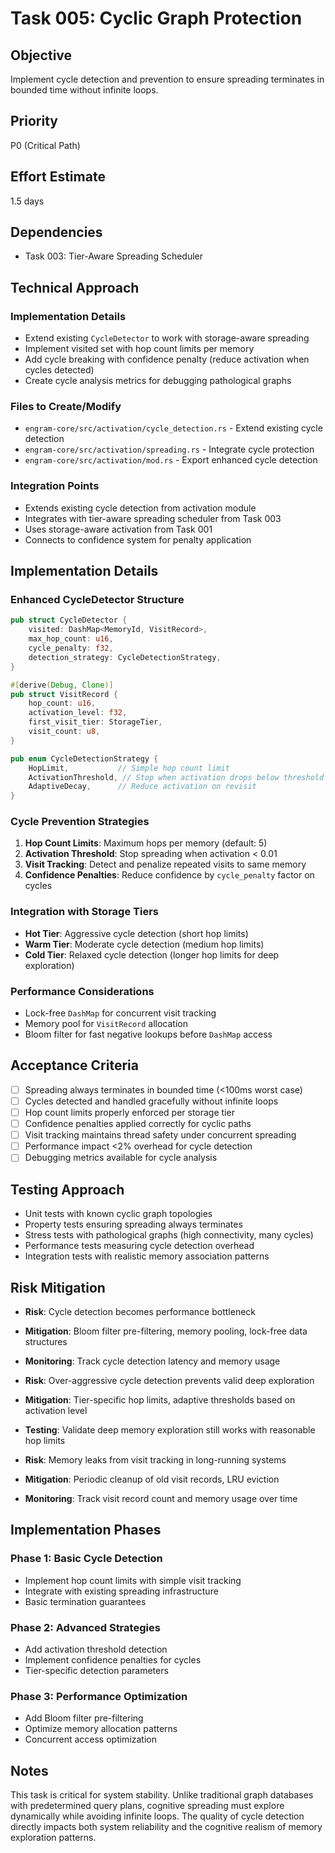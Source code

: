 # Task 005: Cyclic Graph Protection

## Objective
Implement cycle detection and prevention to ensure spreading terminates in bounded time without infinite loops.

## Priority
P0 (Critical Path)

## Effort Estimate
1.5 days

## Dependencies
- Task 003: Tier-Aware Spreading Scheduler

## Technical Approach

### Implementation Details
- Extend existing `CycleDetector` to work with storage-aware spreading
- Implement visited set with hop count limits per memory
- Add cycle breaking with confidence penalty (reduce activation when cycles detected)
- Create cycle analysis metrics for debugging pathological graphs

### Files to Create/Modify
- `engram-core/src/activation/cycle_detection.rs` - Extend existing cycle detection
- `engram-core/src/activation/spreading.rs` - Integrate cycle protection
- `engram-core/src/activation/mod.rs` - Export enhanced cycle detection

### Integration Points
- Extends existing cycle detection from activation module
- Integrates with tier-aware spreading scheduler from Task 003
- Uses storage-aware activation from Task 001
- Connects to confidence system for penalty application

## Implementation Details

### Enhanced CycleDetector Structure
```rust
pub struct CycleDetector {
    visited: DashMap<MemoryId, VisitRecord>,
    max_hop_count: u16,
    cycle_penalty: f32,
    detection_strategy: CycleDetectionStrategy,
}

#[derive(Debug, Clone)]
pub struct VisitRecord {
    hop_count: u16,
    activation_level: f32,
    first_visit_tier: StorageTier,
    visit_count: u8,
}

pub enum CycleDetectionStrategy {
    HopLimit,           // Simple hop count limit
    ActivationThreshold, // Stop when activation drops below threshold
    AdaptiveDecay,      // Reduce activation on revisit
}
```

### Cycle Prevention Strategies
1. **Hop Count Limits**: Maximum hops per memory (default: 5)
2. **Activation Threshold**: Stop spreading when activation < 0.01
3. **Visit Tracking**: Detect and penalize repeated visits to same memory
4. **Confidence Penalties**: Reduce confidence by `cycle_penalty` factor on cycles

### Integration with Storage Tiers
- **Hot Tier**: Aggressive cycle detection (short hop limits)
- **Warm Tier**: Moderate cycle detection (medium hop limits)
- **Cold Tier**: Relaxed cycle detection (longer hop limits for deep exploration)

### Performance Considerations
- Lock-free `DashMap` for concurrent visit tracking
- Memory pool for `VisitRecord` allocation
- Bloom filter for fast negative lookups before `DashMap` access

## Acceptance Criteria
- [ ] Spreading always terminates in bounded time (<100ms worst case)
- [ ] Cycles detected and handled gracefully without infinite loops
- [ ] Hop count limits properly enforced per storage tier
- [ ] Confidence penalties applied correctly for cyclic paths
- [ ] Visit tracking maintains thread safety under concurrent spreading
- [ ] Performance impact <2% overhead for cycle detection
- [ ] Debugging metrics available for cycle analysis

## Testing Approach
- Unit tests with known cyclic graph topologies
- Property tests ensuring spreading always terminates
- Stress tests with pathological graphs (high connectivity, many cycles)
- Performance tests measuring cycle detection overhead
- Integration tests with realistic memory association patterns

## Risk Mitigation
- **Risk**: Cycle detection becomes performance bottleneck
- **Mitigation**: Bloom filter pre-filtering, memory pooling, lock-free data structures
- **Monitoring**: Track cycle detection latency and memory usage

- **Risk**: Over-aggressive cycle detection prevents valid deep exploration
- **Mitigation**: Tier-specific hop limits, adaptive thresholds based on activation level
- **Testing**: Validate deep memory exploration still works with reasonable hop limits

- **Risk**: Memory leaks from visit tracking in long-running systems
- **Mitigation**: Periodic cleanup of old visit records, LRU eviction
- **Monitoring**: Track visit record count and memory usage over time

## Implementation Phases

### Phase 1: Basic Cycle Detection
- Implement hop count limits with simple visit tracking
- Integrate with existing spreading infrastructure
- Basic termination guarantees

### Phase 2: Advanced Strategies
- Add activation threshold detection
- Implement confidence penalties for cycles
- Tier-specific detection parameters

### Phase 3: Performance Optimization
- Add Bloom filter pre-filtering
- Optimize memory allocation patterns
- Concurrent access optimization

## Notes
This task is critical for system stability. Unlike traditional graph databases with predetermined query plans, cognitive spreading must explore dynamically while avoiding infinite loops. The quality of cycle detection directly impacts both system reliability and the cognitive realism of memory exploration patterns.